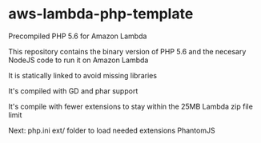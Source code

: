 # aws-lambda-php-template
Precompiled PHP 5.6 for Amazon Lambda

This repository contains the binary version of PHP 5.6 
and the necesary NodeJS code to run it on Amazon Lambda

It is statically linked to avoid missing libraries

It's compiled with GD and phar support

It's compile with fewer extensions 
to stay within the 25MB Lambda zip file limit

Next:
php.ini
ext/ folder to load needed extensions
PhantomJS
